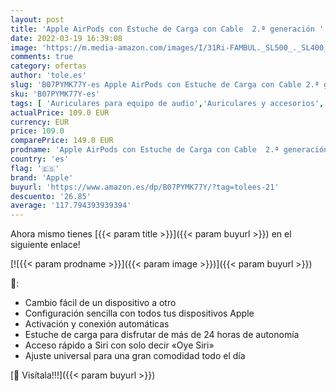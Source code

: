 ```yaml
---
layout: post
title: 'Apple AirPods con Estuche de Carga con Cable  2.ª generación '
date: 2022-03-19 16:39:08
image: 'https://m.media-amazon.com/images/I/31Ri-FAMBUL._SL500_._SL400_.jpg'
comments: true
category: ofertas
author: 'tole.es'
slug: 'B07PYMK77Y-es Apple AirPods con Estuche de Carga con Cable 2.ª generación'
sku: 'B07PYMK77Y-es'
tags: [ 'Auriculares para equipo de audio','Auriculares y accesorios','Electrónica','apple', ]
actualPrice: 109.0 EUR
currency: EUR
price: 109.0
comparePrice: 149.0 EUR
prodname: 'Apple AirPods con Estuche de Carga con Cable  2.ª generación '
country: 'es'
flag: '🇪🇸'
brand: 'Apple'
buyurl: 'https://www.amazon.es/dp/B07PYMK77Y/?tag=tolees-21'
descuento: '26.85'
average: '117.794393939394'
---
```


Ahora mismo tienes [{{< param title >}}]({{< param buyurl >}}) en el siguiente enlace!

[![{{< param prodname >}}]({{< param image >}})]({{< param buyurl >}})

🔎:

- Cambio fácil de un dispositivo a otro
- Configuración sencilla con todos tus dispositivos Apple
- Activación y conexión automáticas
- Estuche de carga para disfrutar de más de 24 horas de autonomía
- Acceso rápido a Siri con solo decir «Oye Siri»
- Ajuste universal para una gran comodidad todo el día

[🛒 Visítala!!!]({{< param buyurl >}})

